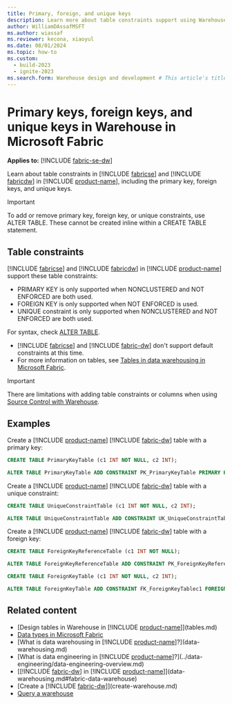 ```yaml
---
title: Primary, foreign, and unique keys
description: Learn more about table constraints support using Warehouse in Microsoft Fabric.
author: WilliamDAssafMSFT
ms.author: wiassaf
ms.reviewer: kecona, xiaoyul
ms.date: 08/01/2024
ms.topic: how-to
ms.custom:
  - build-2023
  - ignite-2023
ms.search.form: Warehouse design and development # This article's title should not change. If so, contact engineering.
---
```

# Primary keys, foreign keys, and unique keys in Warehouse in Microsoft Fabric

**Applies to:** [!INCLUDE [fabric-se-dw](includes/applies-to-version/fabric-se-and-dw.md)]

Learn about table constraints in [!INCLUDE [fabricse](includes/fabric-se.md)] and [!INCLUDE [fabricdw](includes/fabric-dw.md)] in [!INCLUDE [product-name](../includes/product-name.md)], including the primary key, foreign keys, and unique keys.

> [!IMPORTANT]  
> To add or remove primary key, foreign key, or unique constraints, use ALTER TABLE. These cannot be created inline within a CREATE TABLE statement.

## Table constraints

[!INCLUDE [fabricse](includes/fabric-se.md)] and [!INCLUDE [fabricdw](includes/fabric-dw.md)] in [!INCLUDE [product-name](../includes/product-name.md)] support these table constraints: 

- PRIMARY KEY is only supported when NONCLUSTERED and NOT ENFORCED are both used.
- FOREIGN KEY is only supported when NOT ENFORCED is used.
- UNIQUE constraint is only supported when NONCLUSTERED and NOT ENFORCED are both used.

For syntax, check [ALTER TABLE](/sql/t-sql/statements/alter-table-transact-sql?view=fabric&preserve-view=true).

- [!INCLUDE [fabricse](includes/fabric-se.md)] and [!INCLUDE [fabric-dw](includes/fabric-dw.md)] don't support default constraints at this time. 
- For more information on tables, see [Tables in data warehousing in Microsoft Fabric](tables.md).

> [!IMPORTANT]
> There are limitations with adding table constraints or columns when using [Source Control with Warehouse](source-control.md#limitations-in-source-control).

## Examples

Create a [!INCLUDE [product-name](../includes/product-name.md)] [!INCLUDE [fabric-dw](includes/fabric-dw.md)] table with a primary key: 

```sql 
CREATE TABLE PrimaryKeyTable (c1 INT NOT NULL, c2 INT);

ALTER TABLE PrimaryKeyTable ADD CONSTRAINT PK_PrimaryKeyTable PRIMARY KEY NONCLUSTERED (c1) NOT ENFORCED;
```

Create a [!INCLUDE [product-name](../includes/product-name.md)] [!INCLUDE [fabric-dw](includes/fabric-dw.md)] table with a unique constraint:

```sql
CREATE TABLE UniqueConstraintTable (c1 INT NOT NULL, c2 INT);

ALTER TABLE UniqueConstraintTable ADD CONSTRAINT UK_UniqueConstraintTablec1 UNIQUE NONCLUSTERED (c1) NOT ENFORCED;
```

Create a [!INCLUDE [product-name](../includes/product-name.md)] [!INCLUDE [fabric-dw](includes/fabric-dw.md)] table with a foreign key:

```sql
CREATE TABLE ForeignKeyReferenceTable (c1 INT NOT NULL);

ALTER TABLE ForeignKeyReferenceTable ADD CONSTRAINT PK_ForeignKeyReferenceTable PRIMARY KEY NONCLUSTERED (c1) NOT ENFORCED;

CREATE TABLE ForeignKeyTable (c1 INT NOT NULL, c2 INT);

ALTER TABLE ForeignKeyTable ADD CONSTRAINT FK_ForeignKeyTablec1 FOREIGN KEY (c1) REFERENCES ForeignKeyReferenceTable (c1) NOT ENFORCED;
```

## Related content

- [Design tables in Warehouse in [!INCLUDE [product-name](../includes/product-name.md)]](tables.md)
- [Data types in Microsoft Fabric](data-types.md)
- [What is data warehousing in [!INCLUDE [product-name](../includes/product-name.md)]?](data-warehousing.md)
- [What is data engineering in [!INCLUDE [product-name](../includes/product-name.md)]?](../data-engineering/data-engineering-overview.md)
- [[!INCLUDE [fabric-dw](includes/fabric-dw.md)] in [!INCLUDE [product-name](../includes/product-name.md)]](data-warehousing.md#fabric-data-warehouse)
- [Create a [!INCLUDE [fabric-dw](includes/fabric-dw.md)]](create-warehouse.md)
- [Query a warehouse](query-warehouse.md)
